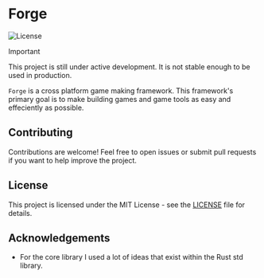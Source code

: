 # Forge 

![License](https://img.shields.io/badge/license-MIT-blue.svg)

> [!IMPORTANT]
> This project is still under active development. It is not stable enough to be used in production.

`Forge` is a cross platform game making framework. This framework's primary goal is to make building games and game tools as easy and effeciently as possible.

## Contributing
Contributions are welcome! Feel free to open issues or submit pull requests if you want to help improve the project.

## License
This project is licensed under the MIT License - see the [LICENSE](LICENSE) file for details.

## Acknowledgements
- For the core library I used a lot of ideas that exist within the Rust std library.